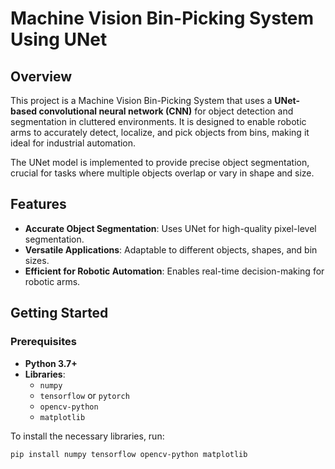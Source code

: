 # Machine Vision Bin-Picking System Using UNet

## Overview
This project is a Machine Vision Bin-Picking System that uses a **UNet-based convolutional neural network (CNN)** for object detection and segmentation in cluttered environments. It is designed to enable robotic arms to accurately detect, localize, and pick objects from bins, making it ideal for industrial automation.

The UNet model is implemented to provide precise object segmentation, crucial for tasks where multiple objects overlap or vary in shape and size.

## Features
- **Accurate Object Segmentation**: Uses UNet for high-quality pixel-level segmentation.
- **Versatile Applications**: Adaptable to different objects, shapes, and bin sizes.
- **Efficient for Robotic Automation**: Enables real-time decision-making for robotic arms.

## Getting Started

### Prerequisites
- **Python 3.7+**
- **Libraries**:
  - `numpy`
  - `tensorflow` or `pytorch`
  - `opencv-python`
  - `matplotlib`

To install the necessary libraries, run:
```bash
pip install numpy tensorflow opencv-python matplotlib
